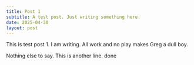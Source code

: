 ```yaml
---
title: Post 1
subtitle: A test post. Just writing something here.
date: 2025-04-30
layout: post
---
```


This is test post 1. I am writing. All work and no play makes Greg a dull boy.

Nothing else to say. This is another line.
done
